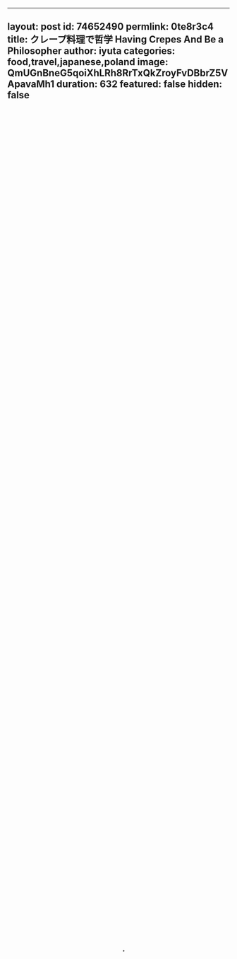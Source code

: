 
---
layout: post
id: 74652490
permlink: 0te8r3c4
title:  クレープ料理で哲学 Having Crepes And Be a Philosopher
author: iyuta
categories: food,travel,japanese,poland
image: QmUGnBneG5qoiXhLRh8RrTxQkZroyFvDBbrZ5VApavaMh1
duration: 632
featured: false
hidden: false
---
    
<video poster="https://snap1.d.tube/ipfs/QmUGnBneG5qoiXhLRh8RrTxQkZroyFvDBbrZ5VApavaMh1" autoplay="" id="player_html5_api" class="vjs-tech" style="width: 100%; height: 100%;" tabindex="-1" src="https://video.dtube.top/ipfs/QmdbMV9YNMsVNH8TGzuQMdxMZXkbnXENL4fX8c4aLjGKRr"></video>

クレープ料理で哲学 Having Crepes And Be a Philosopher